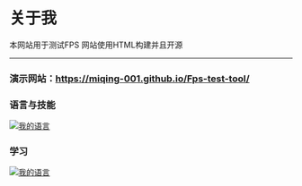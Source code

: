 # 关于我
本网站用于测试FPS
网站使用HTML构建并且开源
<hr>

### 演示网站：https://miqing-001.github.io/Fps-test-tool/

### 语言与技能

[![我的语言](https://skillicons.dev/icons?i=html,css)](https://skillicons.dev)

### 学习

[![我的语言](https://skillicons.dev/icons?i=cpp,c,c++)](https://skillicons.dev)
